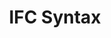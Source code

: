 ---
title: IFC Syntax
description: Industry Foundation classes language support for VSCode
layout: landing

# Switch to true if you want to render the markdown content in this page.
custom-content: false

# Hero section
hero:
  title: "IFC Syntax"
  subtitle: "Industry Foundation classes language support for VSCode"
  button:
    url: vscode:extension/alanrynne.ifc-syntax
    text: "Get it now"
  image:
    url: assets/images/ifcHighlight-Dark-Enabled.png
    alt: Dark Theme

# Contents section
contents:
  - type: block
    title: Works on **any** VSCode color theme
    text: You can also easily *create your own*!
    image:
      url: assets/images/ifcHighlight-Light-Enabled.png
      alt: light theme
  - title: Easy on your eyes
    text: Identify each entry quickly, fold unnecessary sections...
    image:
      url: assets/images/ifcHighlight-Dark-Enabled.png
      alt: dark theme
  - title: More features to come!
    text: Find all references, code lens, syntax warnings, etc...
    image:
      url: assets/images/ifcHighlightBlueTheme.png
      alt: blue theme

# Testimonial section
# testimonial:
#   quote: ""
#   image: assets/images/
#   author:
#     name: Alan Rynne
#     position: Developer

# Callout section
callout:
  message: Improve your IFC editing experience today!
  button:
    url: vscode:extension/alanrynne.ifc-syntax
    text: Download for VSCode
---